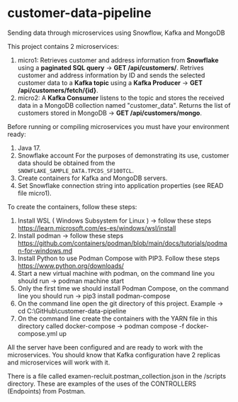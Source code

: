 # customer-data-pipeline
Sending data through microservices using Snowflow, Kafka and MongoDB

This project contains 2 microservices: 
1. micro1: Retrieves customer and address information from **Snowflake** using a **paginated SQL query**  -> **GET /api/customers/**. Retrives customer and address information by ID and sends the selected customer data to a **Kafka topic** using a **Kafka Producer**  -> **GET /api/customers/fetch/{id}**.
2. micro2: A **Kafka Consumer** listens to the topic and stores the received data in a MongoDB collection named "customer_data". Returns the list of customers stored in MongoDB   -> **GET /api/customers/mongo**.

Before running or compiling microservices you must have your environment ready:

1. Java 17.
2. Snowflake account For the purposes of demonstrating its use, customer data should be obtained from the `SNOWFLAKE_SAMPLE_DATA.TPCDS_SF100TCL`.
3. Create containers for Kafka and MongoDB servers.
4. Set Snowflake connection string into application properties (see READ file micro1).

To create the containers, follow these steps:

1. Install WSL ( Windows Subsystem for Linux ) -> follow these steps https://learn.microsoft.com/es-es/windows/wsl/install
2. Install podman -> follow these steps https://github.com/containers/podman/blob/main/docs/tutorials/podman-for-windows.md
3. Install Python to use Podman Compose with PIP3. Follow these steps https://www.python.org/downloads/
4. Start a new virtual machine with podman, on the command line you should run -> podman machine start
5. Only the first time we should install Podman Compose, on the command line you should run -> pip3 install podman-compose
6. On the command line open the git directory of this project. Example -> cd C:\GitHub\customer-data-pipeline
7. On the command line create the containers with the YARN file in this directory called docker-compose -> podman compose -f docker-compose.yml up

All the server have been configured and are ready to work with the microservices. You should know that Kafka configuration have 2 replicas and microservices will work with it.

There is a file called examen-recluit.postman_collection.json in the /scripts directory. These are examples of the uses of the CONTROLLERS (Endpoints) from Postman.
